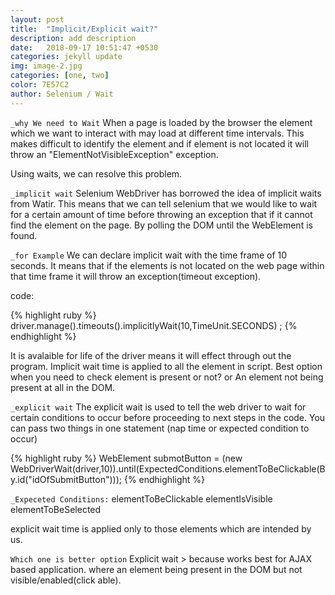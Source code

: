 ```yaml
---
layout: post
title:  "Implicit/Explicit wait?"
description: add description
date:   2018-09-17 10:51:47 +0530
categories: jekyll update
img: image-2.jpg
categories: [one, two]
color: 7E57C2
author: Selenium / Wait
---
```

`_why We need to Wait`
When a page is loaded by the browser the element which we want to interact with may load at different time intervals. This makes difficult to identify the element and if element is not located it will throw an "ElementNotVisibleException" exception.

Using waits, we can resolve this problem.


`_implicit wait` 
Selenium WebDriver has borrowed the idea of implicit waits from Watir. This means that we can tell selenium that we would like to wait for a certain amount of time before throwing an exception that if it cannot find the element on the page.
By polling the DOM until the WebElement is found.

`_for Example`
We can declare implicit wait with the time frame of 10 seconds. It means that if the elements is not located on the web page within that time frame it will throw an exception(timeout exception).

code:

{% highlight ruby %}
driver.manage().timeouts().implicitlyWait(10,TimeUnit.SECONDS) ;
{% endhighlight %}

It is avalaible for life of the driver means it will effect through out the program. Implicit wait time is applied to all the element in script.
Best option when you need to check element is present or not? or An element not being present at all in the DOM.
 
`_explicit wait`
The explicit wait is used to tell the web driver to wait for certain conditions to occur before proceeding to next steps in the code. You can pass two things in one statement (nap time or expected condition to occur)

{% highlight ruby %}
WebElement submotButton = (new WebDriverWait(driver,10)).until(ExpectedConditions.elementToBeClickable(By.id("idOfSubmitButton")));
{% endhighlight %}

`_Expeceted Conditions:`
elementToBeClickable
elementIsVisible
elementToBeSelected

explicit wait time is applied only to those elements which are intended by us.

`Which one is better option`
Explicit wait > because works best for AJAX based application. where an element being present in the DOM but not visible/enabled(click able).

